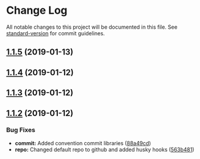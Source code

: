 # Change Log

All notable changes to this project will be documented in this file. See [standard-version](https://github.com/conventional-changelog/standard-version) for commit guidelines.

<a name="1.1.5"></a>
## [1.1.5](https://github.com/ryandterri/ercot-price-service/compare/v1.1.4...v1.1.5) (2019-01-13)



<a name="1.1.4"></a>
## [1.1.4](https://github.com/ryandterri/ercot-price-service/compare/v1.1.3...v1.1.4) (2019-01-12)



<a name="1.1.3"></a>
## [1.1.3](https://github.com/ryandterri/ercot-price-service/compare/v1.1.2...v1.1.3) (2019-01-12)



<a name="1.1.2"></a>
## [1.1.2](https://github.com/ryandterri/ercot-price-service/compare/v1.1.1...v1.1.2) (2019-01-12)


### Bug Fixes

* **commit:** Added convention commit libraries ([88a49cd](https://github.com/ryandterri/ercot-price-service/commit/88a49cd))
* **repo:** Changed default repo to github and added husky hooks ([563b481](https://github.com/ryandterri/ercot-price-service/commit/563b481))
